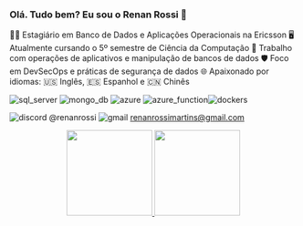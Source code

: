 ### Olá. Tudo bem? Eu sou o Renan Rossi 👋

🧑‍💼 Estagiário em Banco de Dados e Aplicações Operacionais na Ericsson
🖥️ Atualmente cursando o 5º semestre de Ciência da Computação
💼 Trabalho com operações de aplicativos e manipulação de bancos de dados
🛡️ Foco em DevSecOps e práticas de segurança de dados
🌐 Apaixonado por idiomas: 🇺🇸 Inglês, 🇪🇸 Espanhol e 🇨🇳 Chinês

![sql_server](https://img.shields.io/badge/Microsoft%20SQL%20Server-CC2927?style=for-the-badge&logo=microsoft%20sql%20server&logoColor=white) ![mongo_db](https://img.shields.io/badge/MongoDB-4EA94B?style=for-the-badge&logo=mongodb&logoColor=white) ![azure](https://img.shields.io/badge/microsoft%20azure-0089D6?style=for-the-badge&logo=microsoft-azure&logoColor=white) ![azure_function](https://img.shields.io/badge/Azure_DevOps-0078D7?style=for-the-badge&logo=azure-devops&logoColor=white)![dockers](https://img.shields.io/badge/Docker-2CA5E0?style=for-the-badge&logo=docker&logoColor=white)

![discord](https://img.shields.io/badge/Discord-5865F2?style=for-the-badge&logo=discord&logoColor=white) @renanrossi
![gmail](https://img.shields.io/badge/Gmail-D14836?style=for-the-badge&logo=gmail&logoColor=white) renanrossimartins@gmail.com


<div align="center">
  <a href="https://github.com/martinsRossi">
  <img height="150em" src="https://github-readme-stats.vercel.app/api?username=martinsRossi&show_icons=true&theme=highcontrast&include_all_commits=true&count_private=true"/>
  <img height="150em" src="https://github-readme-stats.vercel.app/api/top-langs/?username=martinsRossi&layout=compact&langs_count=7&theme=highcontrast"/>
</div>

